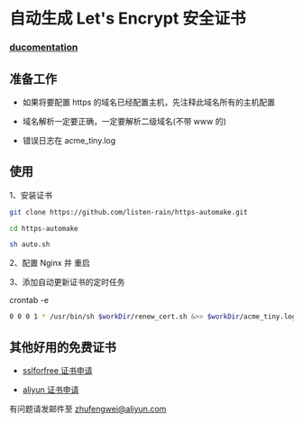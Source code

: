 # 自动生成 Let's Encrypt 安全证书

### [ducomentation](https://github.com/listen-rain/acme-tiny)

## 准备工作 

- 如果将要配置 https 的域名已经配置主机，先注释此域名所有的主机配置

- 域名解析一定要正确，一定要解析二级域名(不带 www 的)

- 错误日志在 acme_tiny.log

## 使用

1、安装证书
```bash
git clone https://github.com/listen-rain/https-automake.git

cd https-automake

sh auto.sh
```

2、配置 Nginx 并 重启


3、添加自动更新证书的定时任务

crontab -e
```bash
0 0 0 1 * /usr/bin/sh $workDir/renew_cert.sh &>> $workDir/acme_tiny.log
```

## 其他好用的免费证书

- [sslforfree 证书申请](https://www.sslforfree.com/)

- [aliyun 证书申请](https://yq.aliyun.com/articles/221596?spm=5176.10695662.1996646101.searchclickresult.1f0c7d54fyc974)

有问题请发邮件至 zhufengwei@aliyun.com
